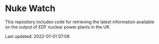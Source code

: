 # Nuke Watch

This repository includes code for retrieving the latest information available on the output of EDF nuclear power plants in the UK.

Last updated: 2022-01-01 07:08